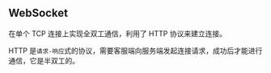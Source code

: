 ## WebSocket

在单个 TCP 连接上实现全双工通信，利用了 HTTP 协议来建立连接。

HTTP 是`请求-响应`式的协议，需要客服端向服务端发起连接请求，成功后才能进行通信，它是半双工的。